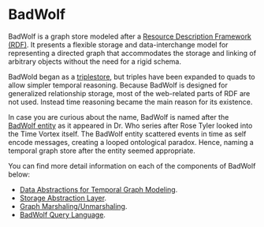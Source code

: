 # BadWolf

BadWolf is a graph store modeled after a [Resource Description Framework (RDF)](https://en.wikipedia.org/wiki/Resource_Description_Framework). It presents
a flexible storage and data-interchange model for representing a directed graph that 
accommodates the storage and linking of arbitrary objects without the need for a rigid schema. 

BadWold began as a [triplestore](https://en.wikipedia.org/wiki/Triplestore), but triples have
been expanded to quads to allow simpler temporal reasoning. Because BadWolf is designed
for generalized relationship storage, most of the web-related parts of RDF are not used. 
Instead time reasoning became the main reason for its existence. 

In case you are curious about the name, BadWolf is named after the
[BadWolf entity](http://tardis.wikia.com/wiki/Bad_Wolf_(entity) ) as it appeared
in Dr. Who series after Rose Tyler looked into the Time Vortex itself. The
BadWolf entity scattered events in time as self encode messages, creating a
looped ontological paradox. Hence, naming a temporal graph store after the
entity seemed appropriate.

You can find more detail information on each of the components of BadWolf below:

* [Data Abstractions for Temporal Graph Modeling](./docs/temporal_graph_modeling.md).
* [Storage Abstraction Layer](./docs/storage_abstraction_layer.md).
* [Graph Marshaling/Unmarshaling](./docs/graph_serialization.md).
* [BadWolf Query Language](./docs/bql.md).
